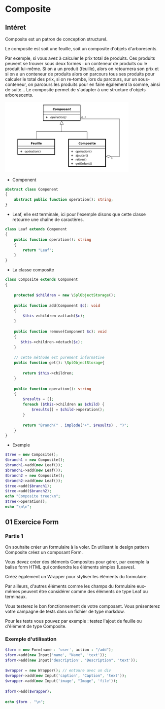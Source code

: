 # Composite

## Intéret

Composite est un patron de conception structurel.

Le composite est soit une feuille, soit un composite d'objets d'arboresents.

Par exemple, si vous avez à calculer le prix total de produits. Ces produits peuvent se trouver sous deux formes : un conteneur de produits ou le produit lui-même. Si on a un produit (feuille), alors on retournera son prix et si on a un conteneur de produits alors on parcours tous ses produits pour calculer le total des prix, si on re-tombe, lors du parcours, sur un sous-conteneur, on parcours les produits pour en faire également la somme, ainsi de suite... Le composite permet de s'adapter à une structure d'objets arborescents.


<img src="images/composite.png" width="400" />

- Component

```php
abstract class Component
{
    abstract public function operation(): string;
}
```

- Leaf, elle est terminale, ici pour l'exemple disons que cette classe retourne une chaîne de caractères.

```php
class Leaf extends Component
{
    public function operation(): string
    {
        return "Leaf";
    }
}
```

- La classe composite

```php
class Composite extends Component
{

    protected $children = new \SplObjectStorage();

    public function add(Component $c): void
    {
        $this->children->attach($c);
    }

    public function remove(Component $c): void
    {
       $this->children->detach($c);
    }

    // cette méthode est purement informative
    public function get(): \SplObjectStorage{

        return $this->children;
    }

    public function operation(): string
    {
        $results = [];
        foreach ($this->children as $child) {
            $results[] = $child->operation();
        }

        return "Branch(" . implode("+", $results) . ")";
    }
}
```

- Exemple

```php
$tree = new Composite();
$branch1 = new Composite();
$branch1->add(new Leaf());
$branch1->add(new Leaf());
$branch2 = new Composite();
$branch2->add(new Leaf());
$tree->add($branch1);
$tree->add($branch2);
echo "Composite tree:\n";
$tree->operation();
echo "\n\n";
```

## 01 Exercice Form

### Partie 1

On souhaite créer un formulaire à la voler. En utilisant le design pattern Composite créez un composant Form.

Vous devez créer des éléments Composites pour gérer, par exemple la balise form HTML qui contiendra les éléments simples (Leaves).

Créez également un Wrapper pour styliser les éléments du formulaire.

Par ailleurs, d'autres éléments comme les champs du formulaire eux-mêmes peuvent être considérer comme des éléments de type Leaf ou terminaux.

Vous testerez le bon fonctionnement de votre composant. Vous présenterez votre campagne de tests dans un fichier de type markdow.

Pour les tests vous pouvez par exemple : testez l'ajout de feuille ou d'élément de type Composite.

### Exemple d'utilisation

```php
$form = new Form(name : 'user', action : "/add");
$form->add(new Input('name', "Name", 'text'));
$form->add(new Input('description', "Description", 'text'));

$wrapper = new Wrapper(); // entoure avec un div
$wrapper->add(new Input('caption', "Caption", 'text'));
$wrapper->add(new Input('image', "Image", 'file'));

$form->add($wrapper);

echo $form . "\n";
```
